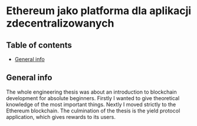 # Ethereum jako platforma dla aplikacji zdecentralizowanych

## Table of contents

- [General info](#general-info)

## General info

The whole engineering thesis was about an introduction to blockchain development for absolute beginners. Firstly I wanted to give theoretical knowledge of the most important things. Nextly I moved strictly to the Ethereum blockchain. The culmination of the thesis is the yield protocol application, which gives rewards to its users.
